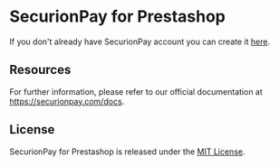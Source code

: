 # SecurionPay for Prestashop

If you don't already have SecurionPay account you can create it [here](https://securionpay.com/signup).

## Resources

For further information, please refer to our official documentation at https://securionpay.com/docs.

## License

SecurionPay for Prestashop is released under the [MIT License](LICENSE).

